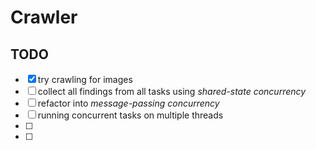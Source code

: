 # Crawler

## TODO
- [x] try crawling for images
- [ ] collect all findings from all tasks using _shared-state concurrency_
- [ ] refactor into _message-passing concurrency_
- [ ] running concurrent tasks on multiple threads
- [ ] 
- [ ] 
